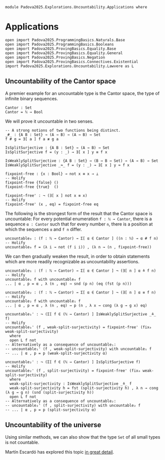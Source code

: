 ```
module Padova2025.Explorations.Uncountability.Applications where
```

# Applications

```
open import Padova2025.ProgrammingBasics.Naturals.Base
open import Padova2025.ProgrammingBasics.Booleans
open import Padova2025.ProvingBasics.Equality.Base
open import Padova2025.ProvingBasics.Equality.General
open import Padova2025.ProvingBasics.Negation
open import Padova2025.ProvingBasics.Connectives.Existential
import Padova2025.Explorations.Uncountability.Lawvere as L
```

## Uncountability of the Cantor space

A premier example for an uncountable type is the Cantor space, the
type of infinite binary sequences.

```
Cantor : Set
Cantor = ℕ → Bool
```

We will prove it uncountable in two senses.

```
-- A strong notions of two functions being distinct.
_#_ : {A B : Set} → (A → B) → (A → B) → Set
f # g = ∃[ a ] f a ≢ g a
```

```
IsSplitSurjective : {A B : Set} → (A → B) → Set
IsSplitSurjective f = (y : _) → ∃[ x ] y ≡ f x
```

```
IsWeaklySplitSurjective : {A B : Set} → (B → B → Set) → (A → B) → Set
IsWeaklySplitSurjective _≈_ f = (y : _) → ∃[ x ] y ≈ f x
```

```
fixpoint-free : {x : Bool} → not x ≡ x → ⊥
-- Holify
fixpoint-free {false} ()
fixpoint-free {true}  ()
```

```
fixpoint-free' : ¬ (∃[ x ] not x ≡ x)
-- Holify
fixpoint-free' (x , eq) = fixpoint-free eq
```

The following is the strongest form of the result that the Cantor space is
uncountable: For every potential enumeration `f : ℕ → Cantor`, there is
a sequence `α : Cantor` such that for every number `n`, there is a position
at which the sequences `α` and `f n` differ.

```
uncountable₀ : (f : ℕ → Cantor) → Σ[ α ∈ Cantor ] ((n : ℕ) → α # f n)
-- Holify
uncountable₀ f = (λ i → not (f i i)) , (λ n → (n , fixpoint-free))
```

We can then gradually weaken the result, in order to obtain statements
which are more readily recognizable as uncountability assertions.

```
uncountable₁ : (f : ℕ → Cantor) → Σ[ α ∈ Cantor ] ¬ (∃[ n ] α ≗ f n)
-- Holify
uncountable₁ f with uncountable₀ f
... | α , p = α , λ (n , eq) → snd (p n) (eq (fst (p n)))
```

```
uncountable₂ : (f : ℕ → Cantor) → Σ[ α ∈ Cantor ] ¬ (∃[ n ] α ≡ f n)
-- Holify
uncountable₂ f with uncountable₁ f
... | α , p = α , λ (n , eq) → p (n , λ x → cong (λ g → g x) eq)
```

```
uncountable₁' : ¬ (Σ[ f ∈ (ℕ → Cantor) ] IsWeaklySplitSurjective _≗_ f)
-- Holify
uncountable₁' (f , weak-split-surjectivity) = fixpoint-free' (fix₀ weak-split-surjectivity)
  where
  open L f not
-- Alternatively as a consequence of uncountable₁:
-- uncountable₁' (f , weak-split-surjectivity) with uncountable₁ f
-- ... | α , p = p (weak-split-surjectivity α)
```

```
uncountable₂' : ¬ (Σ[ f ∈ (ℕ → Cantor) ] IsSplitSurjective f)
-- Holify
uncountable₂' (f , split-surjectivity) = fixpoint-free' (fix₀ weak-split-surjectivity)
  where
  weak-split-surjectivity : IsWeaklySplitSurjective _≗_ f
  weak-split-surjectivity h = fst (split-surjectivity h) , λ n → cong (λ g → g n) (snd (split-surjectivity h))
  open L f not
-- Alternatively as a consequence of uncountable₂:
-- uncountable₂' (f , split-surjectivity) with uncountable₂ f
-- ... | α , p = p (split-surjectivity α)
```


## Uncountability of the universe

Using similar methods, we can also show that the type `Set` of all small types is not countable.

Martín Escardó has explored this topic
[in great detail](https://martinescardo.github.io/TypeTopology/LawvereFPT.html).

